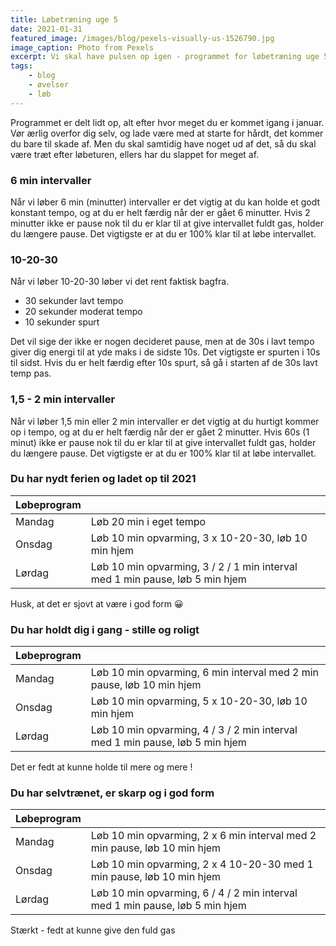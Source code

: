 ```yaml
---
title: Løbetræning uge 5
date: 2021-01-31
featured_image: /images/blog/pexels-visually-us-1526790.jpg
image_caption: Photo from Pexels
excerpt: Vi skal have pulsen op igen - programmet for løbetræning uge 5
tags:
    - blog
    - øvelser
    - løb
---
```


Programmet er delt lidt op, alt efter hvor meget du er kommet igang i januar. Vør ærlig overfor dig selv, og lade være med at starte for hårdt, det kommer du bare til skade af. Men du skal samtidig have noget ud af det, så du skal være træt efter løbeturen, ellers har du slappet for meget af.

### 6 min intervaller
Når vi løber 6 min (minutter) intervaller er det vigtig at du kan holde et godt konstant tempo, og at du er helt færdig når der er gået 6 minutter. Hvis 2 minutter ikke er pause nok til du er klar til at give intervallet fuldt gas, holder du længere pause. Det vigtigste er at du er 100% klar til at løbe intervallet.

### 10-20-30
Når vi løber 10-20-30 løber vi det rent faktisk bagfra. 

* 30 sekunder lavt tempo
* 20 sekunder moderat tempo
* 10 sekunder spurt

Det vil sige der ikke er nogen decideret pause, men at de 30s i lavt tempo giver dig energi til at yde maks i de sidste 10s. Det vigtigste er spurten i 10s til sidst. Hvis du er helt færdig efter 10s spurt, så gå i starten af de 30s lavt temp pas.

### 1,5 - 2 min intervaller
Når vi løber 1,5 min eller 2 min intervaller er det vigtig at du hurtigt kommer op i tempo, og at du er helt færdig når der er gået 2 minutter. Hvis 60s (1 minut) ikke er pause nok til du er klar til at give intervallet fuldt gas, holder du længere pause. Det vigtigste er at du er 100% klar til at løbe intervallet.


### Du har nydt ferien og ladet op til 2021
| Løbeprogram |  | 
| ------ | ---------------------- |
| Mandag | Løb 20 min i eget tempo |
| Onsdag | Løb 10 min opvarming, 3 x 10-20-30, løb 10 min hjem |
| Lørdag | Løb 10 min opvarming, 3 / 2 / 1 min interval med 1 min pause, løb 5 min hjem    |
Husk, at det er sjovt at være i god form 😀

### Du har holdt dig i gang - stille og roligt
| Løbeprogram |  | 
| ------ | ---------------------- |
| Mandag | Løb 10 min opvarming, 6 min interval med 2 min pause, løb 10 min hjem |
| Onsdag | Løb 10 min opvarming, 5 x 10-20-30, løb 10 min hjem |
| Lørdag | Løb 10 min opvarming, 4 / 3 / 2 min interval med 1 min pause, løb 5 min hjem    |
Det er fedt at kunne holde til mere og mere !

### Du har selvtrænet, er skarp og i god form 
| Løbeprogram |  | 
| ------ | ---------------------- |
| Mandag | Løb 10 min opvarming, 2 x 6 min interval med 2 min pause, løb 10 min hjem |
| Onsdag | Løb 10 min opvarming, 2 x 4 10-20-30 med 1 min pause, løb 10 min hjem |
| Lørdag | Løb 10 min opvarming, 6 / 4 / 2 min interval med 1 min pause, løb 5 min hjem    |
Stærkt - fedt at kunne give den fuld gas

